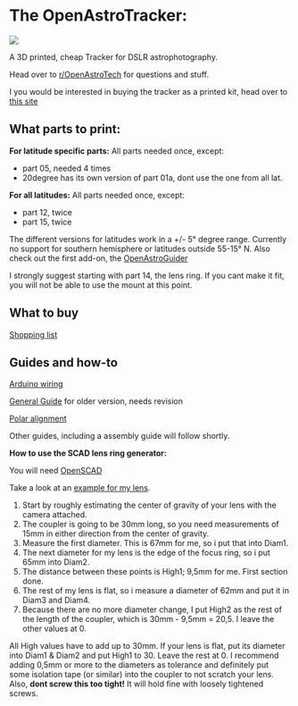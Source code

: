 # The OpenAstroTracker:
![ ](https://i.imgur.com/qGr2bFf.jpg)

A 3D printed, cheap Tracker for DSLR astrophotography.

Head over to [r/OpenAstroTech](https://www.reddit.com/r/OpenAstroTech/) for questions and stuff.

I you would be interested in buying the tracker as a printed kit, head over to [this site](https://openastrotech.com/products/)

## What parts to print:
**For latitude specific parts:**
All parts needed once, except:
 - part 05, needed 4 times
 - 20degree has its own version of part 01a, dont use the one from all lat.

**For all latitudes:**
All parts needed once, except:
 -  part 12, twice
 - part 15, twice


The different versions for latitudes work in a +/- 5° degree range. Currently no support for southern hemisphere or latitudes outside 55-15° N.
Also check out the first add-on, the [OpenAstroGuider](https://github.com/OpenAstroTech/OpenAstroGuider)

I strongly suggest starting with part 14, the lens ring. If you cant make it fit, you will not be able to use the mount at this point. 

## What to buy
[Shopping list](https://docs.google.com/spreadsheets/d/1L4PQiUul5nzP-nE1Q71Y6VLvNZevVYpP3fgTrcX0LEM/edit?usp=sharing) 

## Guides and how-to
[Arduino wiring](https://imgur.com/hBMxBpg)

[General Guide](https://drive.google.com/file/d/1_YVxujLwpIfMiU5c_vcGPQ0UwRyjkiqJ/view) for older version, needs revision

[Polar alignment](https://drive.google.com/file/d/1WRThR709xvfjo2IPQmQuXUPK6YBmoFnY/view)

Other guides, including a assembly guide will follow shortly.

**How to use the SCAD lens ring generator:**

You will need [OpenSCAD](https://www.openscad.org/downloads.html)

Take a look at an [example for my lens](https://imgur.com/Ql9mAmH).
 1. Start by roughly estimating the center of gravity of your lens with the camera attached.
 2. The coupler is going to be 30mm long, so you need measurements of 15mm in either direction from the center of gravity.
 3. Measure the first diameter. This is 67mm for me, so i put that into Diam1.
 4. The next diameter for my lens is the edge of the focus ring, so i put 65mm into Diam2.
 5. The distance between these points is High1; 9,5mm for me. First section done.
 6. The rest of my lens is flat, so i measure a diameter of 62mm and put it in Diam3 and Diam4.
 7. Because there are no more diameter change, I put High2 as the rest of the length of the coupler, which is 30mm - 9,5mm = 20,5. I leave the other values at 0.

All High values have to add up to 30mm.
If your lens is flat, put its diameter into Diam1 & Diam2 and put High1 to 30. Leave the rest at 0.
I recommend adding 0,5mm or more to the diameters as tolerance and definitely put some isolation tape (or similar) into the coupler to not scratch your lens. Also, **dont screw this too tight!** It will hold fine with loosely tightened screws.
